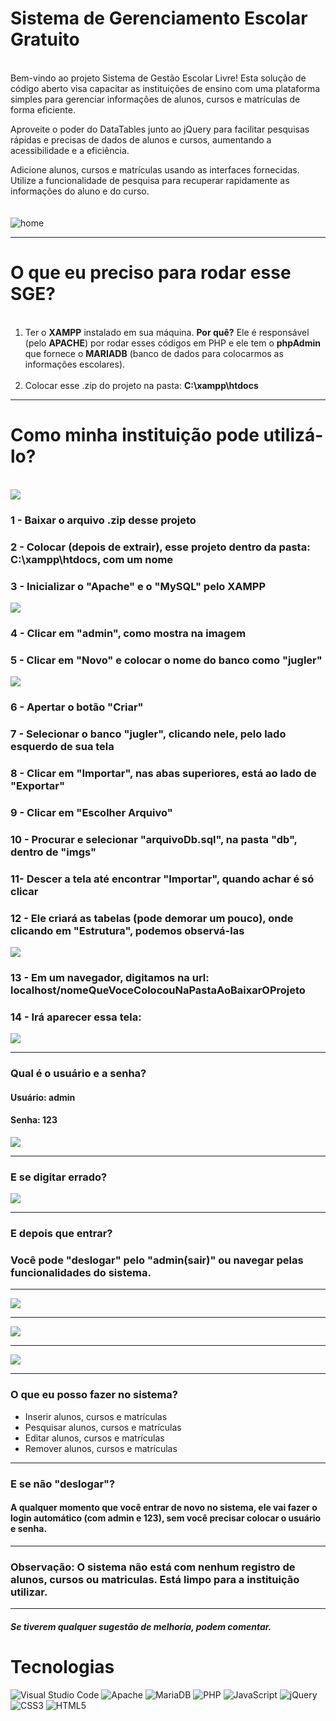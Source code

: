 # Sistema de Gerenciamento Escolar Gratuito
<br>
Bem-vindo ao projeto Sistema de Gestão Escolar Livre! Esta solução de código aberto visa capacitar as instituições de ensino com uma plataforma simples para gerenciar informações de alunos, cursos e matrículas de forma eficiente.

Aproveite o poder do DataTables junto ao jQuery para facilitar pesquisas rápidas e precisas de dados de alunos e cursos, aumentando a acessibilidade e a eficiência.

Adicione alunos, cursos e matrículas usando as interfaces fornecidas.
Utilize a funcionalidade de pesquisa para recuperar rapidamente as informações do aluno e do curso.
<br><br><br>
<img src="https://github.com/gui-silva-github/sgeJugler/blob/main/imgs/home.png" alt="home">

<hr>

# O que eu preciso para rodar esse SGE?

<ol>
  <br><li>Ter o <strong>XAMPP</strong> instalado em sua máquina. <strong>Por quê?</strong> Ele é responsável (pelo <strong>APACHE</strong>) por rodar esses códigos em PHP e ele tem o <strong>phpAdmin</strong> que fornece o <strong>MARIADB</strong> (banco de dados para colocarmos as informações escolares).</li>
  <br><li>Colocar esse .zip do projeto na pasta:  <strong>C:\xampp\htdocs</strong></li>
</ol>

<hr>

# Como minha instituição pode utilizá-lo?
<br>


  <img src="https://github.com/gui-silva-github/sgeJugler/blob/main/imgs/baixando.png">

<h3>1 - Baixar o arquivo .zip desse projeto</h3>
<h3>2 - Colocar (<strong>depois de extrair</strong>), esse projeto dentro da pasta: <strong>C:\xampp\htdocs</strong>, com um nome</h3>
<h3>3 - Inicializar o "Apache" e o "MySQL" pelo XAMPP</h3>

  <img src="https://github.com/gui-silva-github/sgeJugler/blob/main/imgs/xampp.png">

<h3>4 - Clicar em "admin", como mostra na imagem</h3>
<h3>5 - Clicar em "Novo" e colocar o nome do banco como "jugler"</h3>

  <img src="https://github.com/gui-silva-github/sgeJugler/blob/main/imgs/db/juglerDb.png">

<h3>6 - Apertar o botão "Criar"</h3>
<h3>7 - Selecionar o banco "jugler", clicando nele, pelo lado esquerdo de sua tela</h3>
<h3>8 - Clicar em "Importar", nas abas superiores, está ao lado de "Exportar"</h3>
<h3>9 - Clicar em "Escolher Arquivo"</h3>
<h3>10 - Procurar e selecionar "arquivoDb.sql", na pasta "db", dentro de "imgs"</h3>
<h3>11- Descer a tela até encontrar "Importar", quando achar é só clicar</h3>
<h3>12 - Ele criará as tabelas (pode demorar um pouco), onde clicando em "Estrutura", podemos observá-las</h3>

<img src="https://github.com/gui-silva-github/sgeJugler/blob/main/imgs/db/tables.png">

<h3>13 - Em um navegador, digitamos na url: localhost/nomeQueVoceColocouNaPastaAoBaixarOProjeto</h3>
<h3>14 - Irá aparecer essa tela:</h3>

<img src="https://github.com/gui-silva-github/sgeJugler/blob/main/imgs/home.png">
<hr>
<h3>Qual é o usuário e a senha?</h3>
<h4>Usuário: admin</h4>
<h4>Senha: 123</h4>
<img src="https://github.com/gui-silva-github/sgeJugler/blob/main/imgs/homeSenha.png">
<hr>

<h3>E se digitar errado?</h3>
<img src="https://github.com/gui-silva-github/sgeJugler/blob/main/imgs/homeErro.png">
<hr>

<h3>E depois que entrar?</h3>
<h3>Você pode "deslogar" pelo "admin(sair)" ou navegar pelas funcionalidades do sistema.</h3>
<hr>
<img src="https://github.com/gui-silva-github/sgeJugler/blob/main/imgs/adminSair.png">
<hr>
<img src="https://github.com/gui-silva-github/sgeJugler/blob/main/imgs/alunos.png">
<hr>
<img src="https://github.com/gui-silva-github/sgeJugler/blob/main/imgs/matriculas.png">
<hr>

<h3>O que eu posso fazer no sistema?</h3>
<ul>
  <li>Inserir alunos, cursos e matrículas</li>
  <li>Pesquisar alunos, cursos e matrículas</li>
  <li>Editar alunos, cursos e matrículas</li>
  <li>Remover alunos, cursos e matrículas</li>
</ul>

<hr>

<h3>E se não "deslogar"?</h3>

<h4>A qualquer momento que você entrar de novo no sistema, ele vai fazer o login automático (com admin e 123), sem você precisar colocar o usuário e senha.</h4>
<hr>

<h3>Observação: O sistema não está com nenhum registro de alunos, cursos ou matriculas. Está limpo para a instituição utilizar.</h3><hr>
<h5>Se tiverem qualquer sugestão de melhoria, podem comentar.</h3>

# Tecnologias

![Visual Studio Code](https://img.shields.io/badge/Visual%20Studio%20Code-0078d7.svg?style=for-the-badge&logo=visual-studio-code&logoColor=white)
![Apache](https://img.shields.io/badge/apache-%23D42029.svg?style=for-the-badge&logo=apache&logoColor=white)
![MariaDB](https://img.shields.io/badge/MariaDB-003545?style=for-the-badge&logo=mariadb&logoColor=white)
![PHP](https://img.shields.io/badge/php-%23777BB4.svg?style=for-the-badge&logo=php&logoColor=white)
![JavaScript](https://img.shields.io/badge/javascript-%23323330.svg?style=for-the-badge&logo=javascript&logoColor=%23F7DF1E)
![jQuery](https://img.shields.io/badge/jquery-%230769AD.svg?style=for-the-badge&logo=jquery&logoColor=white)
![CSS3](https://img.shields.io/badge/css3-%231572B6.svg?style=for-the-badge&logo=css3&logoColor=white)
![HTML5](https://img.shields.io/badge/html5-%23E34F26.svg?style=for-the-badge&logo=html5&logoColor=white)

